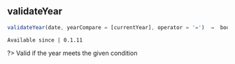 ## validateYear

```javascript
validateYear(date, yearCompare = [currentYear], operator = '=')  ⇒  boolean
```
`Available since | 0.1.11`

?> Valid if the year meets the given condition 
